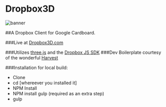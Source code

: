 # Dropbox3D

![banner](https://raw.githubusercontent.com/MichaelHazani/Dropbox-3D/master/app/images/banner.png)

##A Dropbox Client for Google Cardboard. 

###Live at [Dropbox3D.com](http://dropbox3d.com)

###Utilizes [three.js](http://threejs.org) and the [Dropbox JS SDK](http://dropbox.github.io/dropbox-sdk-js/)
###Dev Boilerplate courtesy of the wonderful [Harvest](https://github.com/ryanbenson/Harvest)

###Installation for local build:

* Clone
* cd [whereever you installed it]
* NPM Install
* NPM install gulp (required as an extra step)
* gulp
